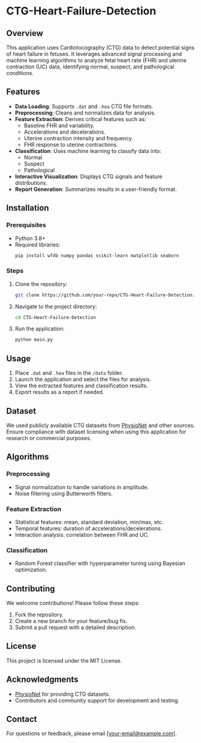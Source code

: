 # CTG-Heart-Failure-Detection

## Overview
This application uses Cardiotocography (CTG) data to detect potential signs of heart failure in fetuses. It leverages advanced signal processing and machine learning algorithms to analyze fetal heart rate (FHR) and uterine contraction (UC) data, identifying normal, suspect, and pathological conditions.

## Features
- **Data Loading**: Supports `.dat` and `.hea` CTG file formats.
- **Preprocessing**: Cleans and normalizes data for analysis.
- **Feature Extraction**: Derives critical features such as:
  - Baseline FHR and variability.
  - Accelerations and decelerations.
  - Uterine contraction intensity and frequency.
  - FHR response to uterine contractions.
- **Classification**: Uses machine learning to classify data into:
  - Normal
  - Suspect
  - Pathological
- **Interactive Visualization**: Displays CTG signals and feature distributions.
- **Report Generation**: Summarizes results in a user-friendly format.

## Installation

### Prerequisites
- Python 3.8+
- Required libraries:
  ```bash
  pip install wfdb numpy pandas scikit-learn matplotlib seaborn
  ```

### Steps
1. Clone the repository:
   ```bash
   git clone https://github.com/your-repo/CTG-Heart-Failure-Detection.git
   ```
2. Navigate to the project directory:
   ```bash
   cd CTG-Heart-Failure-Detection
   ```
3. Run the application:
   ```bash
   python main.py
   ```

## Usage
1. Place `.dat` and `.hea` files in the `/data` folder.
2. Launch the application and select the files for analysis.
3. View the extracted features and classification results.
4. Export results as a report if needed.

## Dataset
We used publicly available CTG datasets from [PhysioNet](https://physionet.org) and other sources. Ensure compliance with dataset licensing when using this application for research or commercial purposes.

## Algorithms
### Preprocessing
- Signal normalization to handle variations in amplitude.
- Noise filtering using Butterworth filters.

### Feature Extraction
- Statistical features: mean, standard deviation, min/max, etc.
- Temporal features: duration of accelerations/decelerations.
- Interaction analysis: correlation between FHR and UC.

### Classification
- Random Forest classifier with hyperparameter tuning using Bayesian optimization.

## Contributing
We welcome contributions! Please follow these steps:
1. Fork the repository.
2. Create a new branch for your feature/bug fix.
3. Submit a pull request with a detailed description.

## License
This project is licensed under the MIT License.

## Acknowledgments
- [PhysioNet](https://physionet.org) for providing CTG datasets.
- Contributors and community support for development and testing.

## Contact
For questions or feedback, please email [your-email@example.com].

